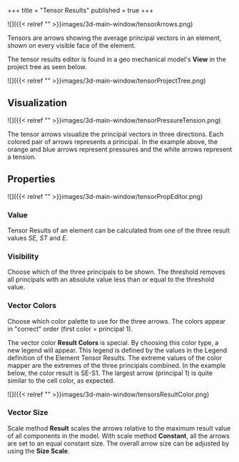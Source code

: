 +++
title = "Tensor Results"
published = true
+++

![]({{< relref "" >}}images/3d-main-window/tensorArrows.png)

Tensors are arrows showing the average principal vectors in an element, shown on every visible face of the element.

The tensor results editor is found in a geo mechanical model's **View** in the project tree as seen below.

![]({{< relref "" >}}images/3d-main-window/tensorProjectTree.png)

## Visualization

![]({{< relref "" >}}images/3d-main-window/tensorPressureTension.png)

The tensor arrows visualize the principal vectors in three directions. Each colored pair of arrows represents a principal.
In the example above, the orange and blue arrows represent pressures and the white arrows represent a tension. 

## Properties

![]({{< relref "" >}}images/3d-main-window/tensorPropEditor.png)

### Value
Tensor Results of an element can be calculated from one of the three result values *SE, ST* and *E*.

### Visibility
Choose which of the three principals to be shown. The threshold removes all principals with an absolute value less than or equal to the threshold value.

### Vector Colors
Choose which color palette to use for the three arrows. The colors appear in "correct" order (first color = principal 1). 

The vector color **Result Colors** is special. By choosing this color type, a new legend will appear. This legend is defined by the values in the Legend definition of the Element Tensor Results. The extreme values of the color mapper are the extremes of the three principals combined. In the example below, the color result is SE-S1. The largest arrow (principal 1) is quite similar to the cell color, as expected.

![]({{< relref "" >}}images/3d-main-window/tensorsResultColor.png)

### Vector Size
Scale method **Result** scales the arrows relative to the maximum result value of all components in the model. With scale method **Constant**, all the arrows are set to an equal constant size. The overall arrow size can be adjusted by using the **Size Scale**.

